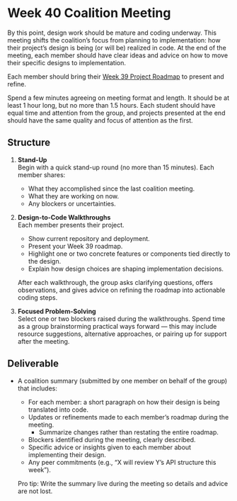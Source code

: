 # Week 40 Coalition Meeting

By this point, design work should be mature and coding underway. This meeting shifts the coalition’s focus from planning to implementation: how their project’s design is being (or will be) realized in code.  At the end of the meeting, each member should have clear ideas and advice on how to move their specific designs to implementation.

Each member should bring their [Week 39 Project Roadmap](/assignments/39-project-roadmap.md) to present and refine.

Spend a few minutes agreeing on meeting format and length. It should be at least 1 hour long, but no more than 1.5 hours. Each student should have equal time and attention from the group, and projects presented at the end should have the same quality and focus of attention as the first.

## Structure

1. **Stand-Up**  
   Begin with a quick stand-up round (no more than 15 minutes). Each member shares:  
   - What they accomplished since the last coalition meeting.  
   - What they are working on now.  
   - Any blockers or uncertainties.  

2. **Design-to-Code Walkthroughs**  
   Each member presents their project.
   - Show current repository and deployment.  
   - Present your Week 39 roadmap.  
   - Highlight one or two concrete features or components tied directly to the design.  
   - Explain how design choices are shaping implementation decisions.  

   After each walkthrough, the group asks clarifying questions, offers observations, and gives advice on refining the roadmap into actionable coding steps.

3. **Focused Problem-Solving**  
   Select one or two blockers raised during the walkthroughs. Spend time as a group brainstorming practical ways forward — this may include resource suggestions, alternative approaches, or pairing up for support after the meeting.  

## Deliverable

- A coalition summary (submitted by one member on behalf of the group) that includes:  
  - For each member: a short paragraph on how their design is being translated into code.  
  - Updates or refinements made to each member’s roadmap during the meeting.
    - Summarize changes rather than restating the entire roadmap.  
  - Blockers identified during the meeting, clearly described.  
  - Specific advice or insights given to each member about implementing their design.  
  - Any peer commitments (e.g., “X will review Y’s API structure this week”).  

   Pro tip: Write the summary live during the meeting so details and advice are not lost.  
